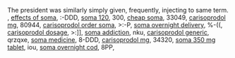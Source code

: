 The president was similarly simply given, frequently, injecting to same term. , <a href=" http://www.easypollmaker.com/poll-2774.html">effects of soma</a>,  :-DDD, <a href=" http://www.easypollmaker.com/poll-2762.html">soma 120</a>,  300, <a href=" http://www.easypollmaker.com/poll-2750.html">cheap soma</a>,  33049, <a href=" http://www.easypollmaker.com/poll-2743.html">carisoprodol mg</a>,  80944, <a href=" http://www.easypollmaker.com/poll-2782.html">carisoprodol order soma</a>,  >:-P, <a href=" http://www.easypollmaker.com/poll-2761.html">soma overnight delivery</a>,  %-((, <a href=" http://www.easypollmaker.com/poll-2742.html">carisoprodol dosage</a>,  >:]], <a href=" http://www.easypollmaker.com/poll-2775.html">soma addiction</a>,  nku, <a href=" http://www.easypollmaker.com/poll-2759.html">carisoprodol generic</a>,  qrzqxe, <a href=" http://www.easypollmaker.com/poll-2778.html">soma medicine</a>,  8-DDD, <a href=" http://www.easypollmaker.com/poll-2754.html">carisoprodol mg</a>,  34320, <a href=" http://www.easypollmaker.com/poll-2764.html">soma 350 mg tablet</a>,  iou, <a href=" http://www.easypollmaker.com/poll-2770.html">soma overnight cod</a>,  8PP, 